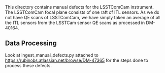 This directory contains manual defects for the LSSTComCam instrument.
The LSSTComCam focal plane consists of one raft of ITL sensors.
As we do not have QE scans of LSSTComCam, we have simply taken an average of all the ITL sensors from the LSSTCam sensor QE scans as processed in DM-40164.

Data Processing
---------------

Look at ingest_manual_defects.py attached to https://rubinobs.atlassian.net/browse/DM-47365
for the steps done to process these defects.
